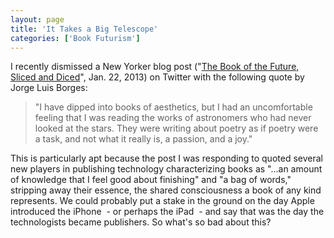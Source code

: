 ```yaml
---
layout: page
title: 'It Takes a Big Telescope'
categories: ['Book Futurism']
---
```

I recently dismissed a New Yorker blog post ("<a href="http://www.newyorker.com/online/blogs/books/2013/01/the-book-of-the-future-sliced-and-diced.html">The Book of the Future, Sliced and Diced</a>", Jan. 22, 2013) on Twitter with the following quote by Jorge Luis Borges:
<blockquote>"I have dipped into books of aesthetics, but I had an uncomfortable feeling that I was reading the works of astronomers who had never looked at the stars. They were writing about poetry as if poetry were a task, and not what it really is, a passion, and a joy."</blockquote>
This is particularly apt because the post I was responding to quoted several new players in publishing technology characterizing books as "...an amount of knowledge that I feel good about finishing" and "a bag of words," stripping away their essence, the shared consciousness a book of any kind represents. We could probably put a stake in the ground on the day Apple introduced the iPhone  - or perhaps the iPad  - and say that was the day the technologists became publishers. So what's so bad about this?
